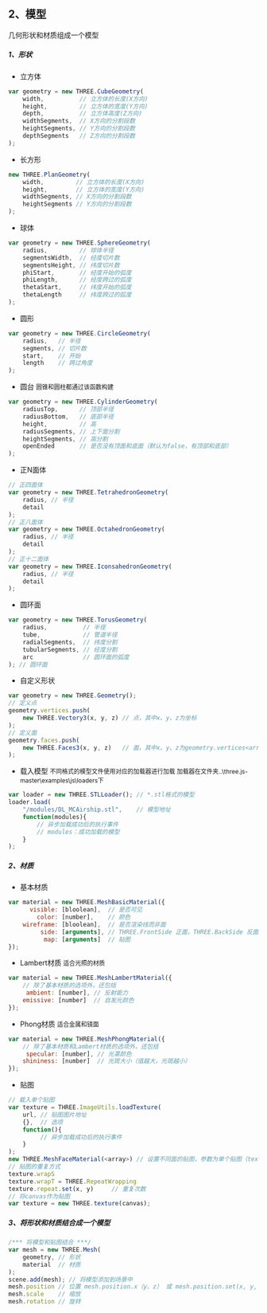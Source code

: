 ## 2、模型

几何形状和材质组成一个模型

##### 1、形状
* 立方体
```javascript
var geometry = new THREE.CubeGeometry(
    width,          // 立方体的长度(X方向)
    height,         // 立方体的宽度(Y方向)
    depth,          // 立方体高度(Z方向)
    widthSegments,  // X方向的分割段数
    heightSegments, // Y方向的分割段数
    depthSegments   // Z方向的分割段数
);
```

* 长方形
```javascript
new THREE.PlanGeometry(
    width,         // 立方体的长度(X方向)
    height,        // 立方体的宽度(Y方向)
    widthSegments, // X方向的分割段数
    heightSegments // Y方向的分割段数
); 
```

* 球体
```javascript
var geometry = new THREE.SphereGeometry(
    radius,         // 球体半径
    segmentsWidth,  // 经度切片数
    segmentsHeight, // 纬度切片数
    phiStart,       // 经度开始的弧度
    phiLength,      // 经度跨过的弧度
    thetaStart,     // 纬度开始的弧度
    thetaLength     // 纬度跨过的弧度
);
```

* 圆形
```javascript
var geometry = new THREE.CircleGeometry(
    radius,   // 半径
    segments, // 切片数
    start,    // 开始
    length    // 跨过角度
); 
```

* 圆台
<span style="font-size: 12px;">圆锥和圆柱都通过该函数构建<span>
```javascript
var geometry = new THREE.CylinderGeometry(
    radiusTop,      // 顶部半径
    radiusBottom,   // 底部半径
    height,         // 高
    radiusSegments, // 上下面分割
    heightSegments, // 高分割
    openEnded       // 是否没有顶面和底面（默认为false，有顶部和底部）
);
```

* 正N面体
```javascript
// 正四面体
var geometry = new THREE.TetrahedronGeometry(
    radius, // 半径
    detail
);
// 正八面体
var geometry = new THREE.OctahedronGeometry(
    radius, // 半径
    detail
);
// 正十二面体
var geometry = new THREE.IconsahedronGeometry(
    radius, // 半径
    detail
);
```

* 圆环面
```javascript
var geometry = new THREE.TorusGeometry(
    radius,          // 半径
    tube,            // 管道半径
    radialSegments,  // 纬度分割
    tubularSegments, // 经度分割
    arc              // 圆环面的弧度
); // 圆环面
```

* 自定义形状
```javascript
var geometry = new THREE.Geometry();
// 定义点
geometry.vertices.push(
    new THREE.Vectory3(x, y, z) // 点，其中x、y、z为坐标
);
// 定义面
geometry.faces.push(
    new THREE.Faces3(x, y, z)   // 面，其中x、y、z为geometry.vertices<array>的的索引，三点确定一个面
);      
```

* 载入模型
<span style="font-size: 12px;">不同格式的模型文件使用对应的加载器进行加载<span>
<span style="font-size: 12px;">加载器在文件夹..\three.js-master\examples\js\loaders下<span>
```javascript
var loader = new THREE.STLLoader(); // *.stl格式的模型
loader.load(
    "/modules/DL_MCAirship.stl",    // 模型地址
    function(modules){                   
        // 异步加载成功后的执行事件
        // modules：成功加载的模型
    }
);
```

##### 2、材质
* 基本材质
```javascript
var material = new THREE.MeshBasicMaterial({
      visible: [bloolean],  // 是否可见
        color: [number],    // 颜色
    wireframe: [bloolean],  // 是否渲染线而非面
         side: [arguments], // THREE.FrontSide 正面，THREE.BackSide 反面，THREE.DoubleSide 双面
          map: [arguments]  // 贴图
});
```

* Lambert材质
<span style="font-size: 12px;">适合光照的材质</span>
```javascript
var material = new THREE.MeshLambertMaterial({
    // 除了基本材质的选项外，还包括 
     ambient: [number], // 反射能力
    emissive: [number]  // 自发光颜色
});
```

* Phong材质
<span style="font-size: 12px;">适合金属和镜面</span>
```javascript
var material = new THREE.MeshPhongMaterial({
    // 除了基本材质和Lambert材质的选项外，还包括 
     specular: [number], // 光罩颜色
    shininess: [number]  // 光斑大小（值越大，光斑越小）
});
```

* 贴图
```javascript
// 载入单个贴图
var texture = THREE.ImageUtils.loadTexture(
    url, // 贴图图片地址
    {},  // 选项
    function(){
         // 异步加载成功后的执行事件
    }
); 
new THREE.MeshFaceMaterial(<array>) // 设置不同面的贴图，参数为单个贴图（texture）的数组
// 贴图的重复方式
texture.wrapS 
texture.wrapT = THREE.RepeatWrapping 
texture.repeat.set(x, y)     // 重复次数
// 将canvas作为贴图
var texture = new THREE.texture(canvas);
```

##### 3、将形状和材质结合成一个模型
```javascript
/*** 将模型和贴图结合 ***/
var mesh = new THREE.Mesh(
    geometry, // 形状
    material  // 材质
);
scene.add(mesh); // 将模型添加到场景中
mesh.position // 位置 mesh.position.x（y、z） 或 mesh.position.set(x, y, z)
mesh.scale    // 缩放
mesh.rotation // 旋转
```





